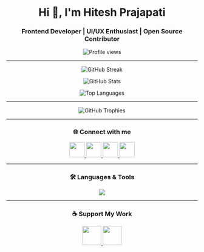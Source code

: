 <!-- Profile Header -->
<h1 align="center">Hi 👋, I'm Hitesh Prajapati</h1>
<h3 align="center">Frontend Developer | UI/UX Enthusiast | Open Source Contributor</h3>

<p align="center">
  <img src="https://komarev.com/ghpvc/?username=autistickyrios&label=Profile%20views&color=0e75b6&style=flat" alt="Profile views" />
</p>

---

<!-- GitHub Stats Section -->
<p align="center">
  <img src="https://streak-stats.demolab.com?user=autistickyrios&theme=ambient-gradient&hide_border=true" alt="GitHub Streak" />
</p>

<p align="center">
  <img src="https://github-readme-stats.vercel.app/api?username=autistickyrios&show_icons=true&theme=ambient_gradient&hide_border=true" alt="GitHub Stats" />
</p>

<p align="center">
  <img src="https://github-readme-stats.vercel.app/api/top-langs/?username=autistickyrios&layout=compact&theme=ambient_gradient&hide_border=true" alt="Top Languages" />
</p>

---

<!-- Trophies -->
<p align="center">
  <img src="https://github-profile-trophy.vercel.app/?username=autistickyrios&theme=onestar&margin-w=15&margin-h=15&no-frame=true" alt="GitHub Trophies" />
</p>

---

<!-- Connect with Me -->
<h3 align="center">🌐 Connect with me</h3>
<p align="center">
  <a href="https://twitter.com/leveninemusic" target="_blank">
    <img src="https://skillicons.dev/icons?i=twitter" height="40" />
  </a>
  <a href="https://instagram.com/autistickyrios" target="_blank">
    <img src="https://skillicons.dev/icons?i=instagram" height="40" />
  </a>
  <a href="https://www.youtube.com/c/levenine" target="_blank">
    <img src="https://skillicons.dev/icons?i=youtube" height="40" />
  </a>
  <a href="https://www.hackerrank.com/autistickyrios" target="_blank">
    <img src="https://skillicons.dev/icons?i=hackerrank" height="40" />
  </a>
</p>

---

<!-- Languages and Tools -->
<h3 align="center">🛠 Languages & Tools</h3>
<p align="center">
  <img src="https://skillicons.dev/icons?i=html,css,js,bootstrap,tailwind,sass,git,figma,blender,ps,ai,azure,mysql" />
</p>

---

<!-- Support Section -->
<h3 align="center">☕ Support My Work</h3>
<p align="center">
  <a href="https://buymeacoffee.com/autistickyrios" target="_blank">
    <img src="https://cdn.buymeacoffee.com/buttons/v2/default-yellow.png" height="50" />
  </a>
  <a href="https://ko-fi.com/autistickyrios" target="_blank">
    <img src="https://cdn.ko-fi.com/cdn/kofi3.png?v=3" height="50" />
  </a>
</p>
